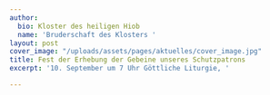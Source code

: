 ```yaml
---
author:
  bio: Kloster des heiligen Hiob
  name: 'Bruderschaft des Klosters '
layout: post
cover_image: "/uploads/assets/pages/aktuelles/cover_image.jpg"
title: Fest der Erhebung der Gebeine unseres Schutzpatrons
excerpt: '10. September um 7 Uhr Göttliche Liturgie, '

---
```

